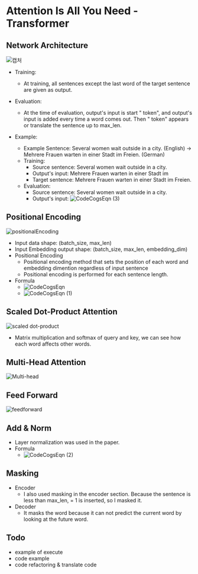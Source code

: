 # Attention Is All You Need - Transformer

## Network Architecture
![캡처](https://user-images.githubusercontent.com/22078438/58172292-2445ab00-7cd3-11e9-9835-27430e9a33b5.PNG)
- Training:
  - At training, all sentences except the last word of the target sentence are given as output.
- Evaluation:
  - At the time of evaluation, output's input is start "<BOS> token", and output's input is added every time a word comes out. Then "<EOS> token" appears or translate the sentence up to max_len.
  
- Example:
  - Example Sentence: Several women wait outside in a city. (English) -> Mehrere Frauen warten in einer Stadt im Freien. (German)
  - Training:
    - Source sentence: Several women wait outside in a city.
    - Output's input: Mehrere Frauen warten in einer Stadt im
    - Target sentence: Mehrere Frauen warten in einer Stadt im Freien.
  - Evaluation:
    - Source sentence: Several women wait outside in a city.
    - Output's input: ![CodeCogsEqn (3)](https://user-images.githubusercontent.com/22078438/58172791-7cc97800-7cd4-11e9-84fc-ab64f5d58057.gif)

## Positional Encoding
![positionalEncoding](https://user-images.githubusercontent.com/22078438/58095960-feef6900-7c0e-11e9-8f31-082dec0ee4ec.PNG)

- Input data shape: (batch_size, max_len)
- Input Embedding output shape: (batch_size, max_len, embedding_dim)
- Positional Encoding
  - Positional encoding method that sets the position of each word and embedding dimention regardless of input sentence
  - Positional encoding is performed for each sentence length.
- Formula
  - ![CodeCogsEqn](https://user-images.githubusercontent.com/22078438/58171563-42aaa700-7cd1-11e9-8cd7-cb16937e180d.gif)
  - ![CodeCogsEqn (1)](https://user-images.githubusercontent.com/22078438/58171560-41797a00-7cd1-11e9-923c-ac9ff5911217.gif)

## Scaled Dot-Product Attention
![scaled dot-product](https://user-images.githubusercontent.com/22078438/58099380-796fb700-7c16-11e9-9910-3cd7542ca1ad.PNG)
- Matrix multiplication and softmax of query and key, we can see how each word affects other words.

## Multi-Head Attention
![Multi-head](https://user-images.githubusercontent.com/22078438/58099407-855b7900-7c16-11e9-812d-9a699662d91f.PNG)

## Feed Forward
![feedforward](https://user-images.githubusercontent.com/22078438/58099419-8be9f080-7c16-11e9-828e-f015ae3ee575.PNG)

## Add & Norm
- Layer normalization was used in the paper.
- Formula
  - ![CodeCogsEqn (2)](https://user-images.githubusercontent.com/22078438/58171718-91584100-7cd1-11e9-9694-56539b8318c4.gif)
  
## Masking
- Encoder
  - I also used masking in the encoder section. Because the sentence is less than max_len, <pad> = 1 is inserted, so I masked it.
- Decoder
  - It masks the word because it can not predict the current word by looking at the future word.

## Todo
- example of execute
- code example
- code refactoring & translate code
